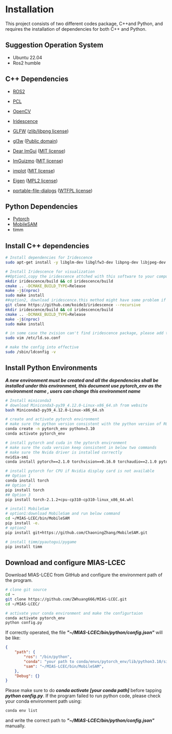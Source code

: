 # Installation

This project consists of two different codes package, C++and Python, and requires the installation of dependencies for both C++ and Python.
## Suggestion Operation System
- Ubuntu 22.04
- Ros2 humble

## C++ Dependencies

- [ROS2](https://www.ros.org/)
- [PCL](https://pointclouds.org/)
- [OpenCV](https://opencv.org/)

- [Iridescence](https://github.com/koide3/iridescence)
- [GLFW](https://www.glfw.org/) ([zlib/libpng license](https://www.glfw.org/license.html))
- [gl3w](https://github.com/skaslev/gl3w) ([Public domain](https://github.com/skaslev/gl3w/blob/master/UNLICENSE))
- [Dear ImGui](https://github.com/ocornut/imgui) ([MIT license](https://github.com/ocornut/imgui/blob/master/LICENSE.txt))
- [ImGuizmo](https://github.com/CedricGuillemet/ImGuizmo) ([MIT license](https://github.com/CedricGuillemet/ImGuizmo/blob/master/LICENSE))
- [implot](https://github.com/epezent/implot) ([MIT license](https://github.com/epezent/implot/blob/master/LICENSE))
- [Eigen](https://eigen.tuxfamily.org/index.php) ([MPL2 license](https://www.mozilla.org/en-US/MPL/2.0/))
- [portable-file-dialogs](https://github.com/samhocevar/portable-file-dialogs) ([WTFPL license](https://github.com/samhocevar/portable-file-dialogs/blob/main/COPYING))
## Python Dependencies
- [Pytorch](https://pytorch.org/get-started/locally/)
- [MobileSAM](https://github.com/ChaoningZhang/MobileSAM)
- timm

## Install C++ dependencies

```bash
# Install dependencies for Iridescence
sudo apt-get install -y libglm-dev libglfw3-dev libpng-dev libjpeg-dev libeigen3-dev libboost-filesystem-dev libboost-program-options-dev

# Install Iridescence for visualization
##Option1,copy the iridescence attched with this software to your computer
mkdir iridescence/build && cd iridescence/build
cmake .. -DCMAKE_BUILD_TYPE=Release
make -j$(nproc)
sudo make install
##option2, download iridescence.this method might have some problem if iridescence updated.
git clone https://github.com/koide3/iridescence --recursive
mkdir iridescence/build && cd iridescence/build
cmake .. -DCMAKE_BUILD_TYPE=Release
make -j$(nproc)
sudo make install

# in some case the zvision can't find iridescence package, please add the /usr/local/lib into the ld.so.conf using below command
sudo vim /etc/ld.so.conf

# make the config into effective
sudo /sbin/ldconfig -v
```
## Install Python Environments

***A new environment must be created and all the dependencies shall be installed under this environment, this document use pytorch_env as the environment name , users can change this environment name***

```bash
# Install miniconda3
# download Miniconda3-py39_4.12.0-Linux-x86_64.sh from website
bash Miniconda3-py39_4.12.0-Linux-x86_64.sh

# create and activate pytorch environment
# make sure the python version consistent with the python version of ROS2
conda create -n pytorch_env python=3.10
conda activate pytorch_env

# install pytorch and cuda in the pytorch environment
# make sure the cuda version keep consistent in below two commands
# make sure the Nvida driver is installed correctly
nvidia-smi
conda install pytorch==2.1.0 torchvision==0.16.0 torchaudio==2.1.0 pytorch-cuda=11.8 -c pytorch -c nvidia

# install pytorch for CPU if Nvidia display card is not available
## Option 1
conda install torch
## Option 2
pip install torch
## Option 3
pip install torch-2.1.2+cpu-cp310-cp310-linux_x86_64.whl

# install MobileSam
# option1:download MobileSam and run below command
cd ~/MIAS-LCEC/bin/MobileSAM
pip install -e.
# option2
pip install git+https://github.com/ChaoningZhang/MobileSAM.git

# install timm/pyautogui/pygame
pip install timm
```

## Download and configure MIAS-LCEC
Download MIAS-LCEC from GitHub and configure the environment path of the program.

```bash
# clone git source
cd ~
git clone https://github.com/ZWhuang666/MIAS-LCEC.git
cd ~/MIAS-LCEC/

# activate your conda environment and make the configurtaion
conda activate pytorch_env
python config.py
```

If correctly operated, the file ***"~/MIAS-LCEC/bin/python/config.json"*** will be like:
```json
{
    "path": {
        "ros": "/bin/python",
        "conda": "your path to conda/envs/pytorch_env/lib/python3.10/site-packages",
        "sam": "~/MIAS-LCEC/bin/MobileSAM",
    },
    "Debug": {}
}
```

Please make sure to do ***conda activate [your conda path]*** before tapping ***python config.py***. If the program failed to run python code, please check your conda environment path using:

```bash
conda env list
```

and write the correct path to ***"~/MIAS-LCEC/bin/python/config.json"*** manually.